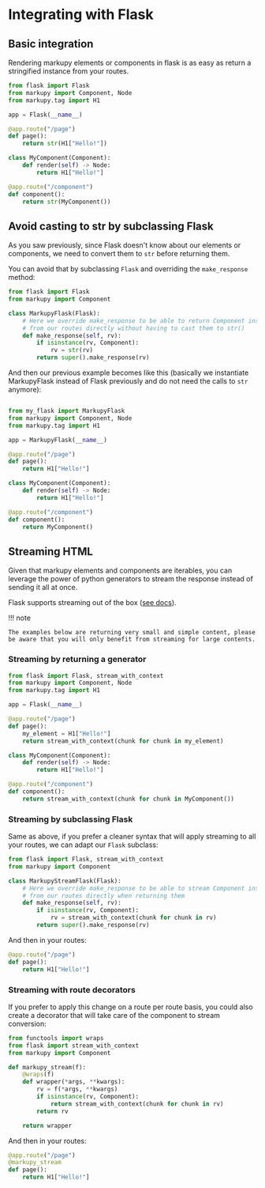 # Integrating with Flask

## Basic integration

Rendering markupy elements or components in flask is as easy as return a stringified instance from your routes.

```python
from flask import Flask
from markupy import Component, Node
from markupy.tag import H1

app = Flask(__name__)

@app.route("/page")
def page():
    return str(H1["Hello!"])

class MyComponent(Component):
    def render(self) -> Node:
        return H1["Hello!"]

@app.route("/component")
def component():
    return str(MyComponent())
```

## Avoid casting to str by subclassing Flask

As you saw previously, since Flask doesn't know about our elements or components, we need to convert them to `str` before returning them.

You can avoid that by subclassing `Flask` and overriding the `make_response` method:

```python
from flask import Flask
from markupy import Component

class MarkupyFlask(Flask):
    # Here we override make_response to be able to return Component instances
    # from our routes directly without having to cast them to str()
    def make_response(self, rv):
        if isinstance(rv, Component):
            rv = str(rv)
        return super().make_response(rv)
```

And then our previous example becomes like this (basically we instantiate MarkupyFlask instead of Flask previously and do not need the calls to `str` anymore):

```python

from my_flask import MarkupyFlask
from markupy import Component, Node
from markupy.tag import H1

app = MarkupyFlask(__name__)

@app.route("/page")
def page():
    return H1["Hello!"]

class MyComponent(Component):
    def render(self) -> Node:
        return H1["Hello!"]

@app.route("/component")
def component():
    return MyComponent()
```

## Streaming HTML

Given that markupy elements and components are iterables, you can leverage the power of python generators to stream the response instead of sending it all at once.

Flask supports streaming out of the box ([see docs](https://flask.palletsprojects.com/en/3.0.x/patterns/streaming/)).

!!! note

    The examples below are returning very small and simple content, please be aware that you will only benefit from streaming for large contents.

### Streaming by returning a generator

```python
from flask import Flask, stream_with_context
from markupy import Component, Node
from markupy.tag import H1

app = Flask(__name__)

@app.route("/page")
def page():
    my_element = H1["Hello!"]
    return stream_with_context(chunk for chunk in my_element)

class MyComponent(Component):
    def render(self) -> Node:
        return H1["Hello!"]

@app.route("/component")
def component():
    return stream_with_context(chunk for chunk in MyComponent())
```

### Streaming by subclassing Flask

Same as above, if you prefer a cleaner syntax that will apply streaming to all your routes, we can adapt our `Flask` subclass:

```python
from flask import Flask, stream_with_context
from markupy import Component

class MarkupyStreamFlask(Flask):
    # Here we override make_response to be able to stream Component instances
    # from our routes directly when returning them
    def make_response(self, rv):
        if isinstance(rv, Component):
            rv = stream_with_context(chunk for chunk in rv)
        return super().make_response(rv)
```

And then in your routes:

```python
@app.route("/page")
def page():
    return H1["Hello!"]
```

### Streaming with route decorators

If you prefer to apply this change on a route per route basis, you could also create a decorator that will take care of the component to stream conversion:

```python
from functools import wraps
from flask import stream_with_context
from markupy import Component

def markupy_stream(f):
    @wraps(f)
    def wrapper(*args, **kwargs):
        rv = f(*args, **kwargs)
        if isinstance(rv, Component):
            return stream_with_context(chunk for chunk in rv)
        return rv

    return wrapper
```

And then in your routes:

```python
@app.route("/page")
@markupy_stream
def page():
    return H1["Hello!"]
```